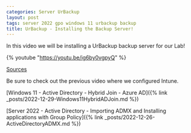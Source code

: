 ```yaml
---
categories: Server UrBackup
layout: post
tags: server 2022 gpo windows 11 urbackup backup
title: UrBackup - Installing the Backup Server!
---
```


In this video we will be installing a UrBackup backup server for our Lab!

{% youtube "https://youtu.be/ig6by0vgpyQ" %}

[Sources](https://learn.microsoft.com/en-us/azure/active-directory/fundamentals/customize-branding)

Be sure to check out the previous video where we configured Intune.

[Windows 11 - Active Directory - Hybrid Join - Azure AD]({% link _posts/2022-12-29-Windows11HybridADJoin.md %})

[Server 2022 - Active Directory - Importing ADMX and Installing applications with Group Policy]({% link _posts/2022-12-26-ActiveDirectoryADMX.md %})